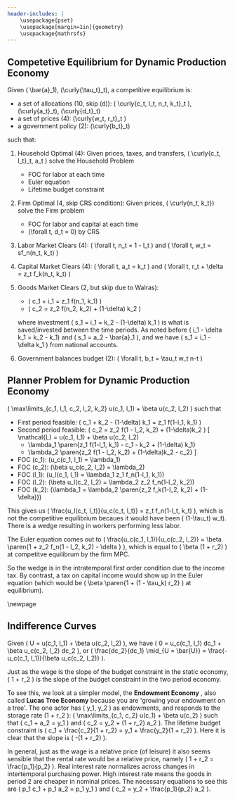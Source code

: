 ```yaml
---
header-includes: |
    \usepackage{pset}
    \usepackage[margin=1in]{geometry}
    \usepackage{mathrsfs}
---
```


## Competetive Equilibrium for Dynamic Production Economy

Given \( \bar{a}_1\), \(\curly{\tau_t}_t\), a competitive equilibrium is:

* a set of allocations (10, skip \(d\)): \( \curly{c_t, l_t, n_t, k_t}_t \), \(\curly{a_t}_t\), \(\curly{d_t}_t\)
* a set of prices (4): \(\curly{w_t, r_t}_t \)
* a government policy (2): \(\curly{b_t}_t\)

such that:

1. Household Optimal (4): Given prices, taxes, and transfers, \( \curly{c_t, l_t}_t, a_t \) solve the Household Problem
   * FOC for labor at each time
   * Euler equation
   * Lifetime budget constraint
2. Firm Optimal (4, skip CRS condition): Given prices, \( \curly{n_t, k_t}\) solve the Firm problem
   * FOC for labor and capital at each time
   * \(\forall t, d_t = 0\) by CRS
3. Labor Market Clears (4): \( \forall t, n_t = 1 - l_t \) and \( \forall t, w_t = sf_n(n_t, k_t) \)
4. Capital Market Clears (4): \( \forall t, a_t = k_t \) and \( \forall t, r_t + \delta = z_t f_k(n_t, k_t) \)
5. Goods Market Clears (2, but skip due to Walras):
   * \( c_1 + i_1 = z_1 f(n_1, k_1) \)
   * \( c_2 = z_2 f(n_2, k_2) + (1-\delta) k_2 \)

    where investment \( s_1 = i_1 = k_2 - (1-\delta) k_1 \) is what is saved/invested between the time periods.
    As noted before \( i_1 - \delta k_1 = k_2 - k_1\) and \( s_1 = a_2 - \bar{a}_1 \), and we have \( s_1 = i_1 - \delta k_1 \) from national accounts.
6. Government balances budget (2): \( \forall t, b_t = \tau_t w_t n-t \)

## Planner Problem for Dynamic Production Economy

\( \max\limits_{c_1, l_1, c_2, l_2, k_2} u(c_1, l_1) + \beta u(c_2, l_2) \) such that

* First period feasible: \( c_1 + k_2 - (1-\delta) k_1 = z_1 f(1-l_1, k_1) \)
* Second period feasible: \( c_2 = z_2 f(1 - l_2, k_2) + (1-\delta)k_2 \)
\[
    \mathcal{L} = u(c_1, l_1) + \beta u(c_2, l_2)
    + \lambda_1 \paren{z_1 f(1-l_1, k_1) - c_1 - k_2 + (1-\delta) k_1}
    + \lambda_2 \paren{z_2 f(1 - l_2, k_2) + (1-\delta)k_2 - c_2}
\]
* FOC \(c_1\): \(u_c(c_1, l_1) = \lambda_1\)
* FOC \(c_2\): \(\beta u_c(c_2, l_2) = \lambda_2\)
* FOC \(l_1\): \(u_l(c_1, l_1) = \lambda_1 z_1 f_n(1-l_1, k_1)\)
* FOC \(l_2\): \(\beta u_l(c_2, l_2) = \lambda_2 z_2 f_n(1-l_2, k_2)\)
* FOC \(k_2\): \(\lambda_1 = \lambda_2 \paren{z_2 f_k(1-l_2, k_2) + (1-\delta)}\)

This gives us \( \frac{u_l(c_t, l_t)}{u_c(c_t, l_t)} = z_t f_n(1-l_t, k_t) \),
which is not the competitive equilibrium becaues it would have been \( (1-\tau_t) w_t\).
There is a wedge resulting in workers performing less labor.

The Euler equation comes out to \( \frac{u_c(c_1, l_1)}{u_c(c_2, l_2)} = \beta \paren{1 + z_2 f_n(1 - l_2, k_2) - \delta } \),
which is equal to \( \beta (1 + r_2) \) at competitve equilibrum by the firm MPC.

So the wedge is in the intratemporal first order condition due to the income tax.
By contrast, a tax on capital income would show up in the Euler equation (which would be \( \beta \paren{1 + (1 - \tau_k) r_2} \) at equilibrium).

\newpage
## Indifference Curves

Given \( U = u(c_1, l_1) + \beta u(c_2, l_2) \), we have \( 0 = u_c(c_1, l_1) dc_1 + \beta u_c(c_2, l_2) dc_2 \), or \( \frac{dc_2}{dc_1} \mid_{U = \bar{U}} = \frac{-u_c(c_1, l_1)}{\beta u_c(c_2, l_2)} \).

Just as the wage is the slope of the budget constraint in the static economy, \( 1 + r_2 \) is the slope of the budget constraint in the two period economy.

To see this, we look at a simpler model, the **Endowment Economy** , also called **Lucas Tree Economy** because you are 'growing your endowment on a tree'.
The one actor has \( y_1, y_2 \) as endowments, and responds to the storage rate \(1 + r_2 \):
\( \max\limits_{c_1, c_2} u(c_1) + \beta u(c_2) \) such that \( c_1 + a_2 = y_1 \) and \( c_2 = y_2 + (1 + r_2) a_2 \).
The lifetime budget constraint is \( c_1 + \frac{c_2}{1 + r_2} = y_1 + \frac{y_2}{1 + r_2} \).
Here it is clear that the slope is \( -(1 + r_2) \).

In general, just as the wage is a relative price (of leisure) it also seems sensible that the rental rate would be a relative price, namely \( 1 + r_2 = \frac{p_1}{p_2} \).
Real interest rate normalizes across changes in intertemporal purchasing power.
High interest rate means the goods in period 2 are cheaper in nominal prices.
The necessary equations to see this are \( p_1 c_1 + p_1 a_2 = p_1 y_1 \) and \( c_2 = y_2 + \frac{p_1}{p_2} a_2 \).
